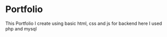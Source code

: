 # Portfolio
This Portfolio I create using basic html, css and js for backend here I used php and mysql
